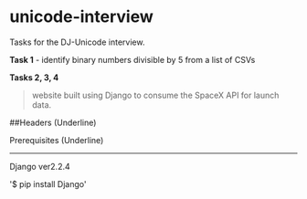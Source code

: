 # unicode-interview
Tasks for the DJ-Unicode interview.

**Task 1** - identify binary numbers divisible by 5 from a list of CSVs

**Tasks 2, 3, 4**

> website built using Django to consume the SpaceX API for launch data.

##Headers (Underline)

Prerequisites (Underline)

-----------

Django ver2.2.4

'$ pip install Django'
